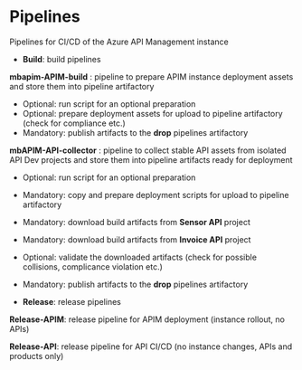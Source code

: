 # Pipelines

Pipelines for CI/CD of the Azure API Management instance

- **Build**: build pipelines

**mbapim-APIM-build** : pipeline to prepare APIM instance deployment assets and store them into pipeline artifactory

- Optional: run script for an optional preparation
- Optional: prepare deployment assets for upload to pipeline artifactory (check for compliance etc.)
- Mandatory: publish artifacts to the **drop** pipelines artifactory

**mbAPIM-API-collector** : pipeline to collect stable API assets from isolated API Dev projects and store them into pipeline artifacts ready for deployment

- Optional: run script for an optional preparation
- Mandatory: copy and prepare deployment scripts for upload to pipeline artifactory
- Mandatory: download build artifacts from **Sensor API** project
- Mandatory: download build artifacts from **Invoice API** project
- Optional: validate the downloaded artifacts (check for possible collisions, complicance violation etc.)
- Mandatory: publish artifacts to the **drop** pipelines artifactory

- **Release**: release pipelines

**Release-APIM**: release pipeline for APIM deployment (instance rollout, no APIs)

**Release-API**: release pipeline for API CI/CD (no instance changes, APIs and products only)